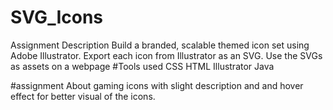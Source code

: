 # SVG_Icons
Assignment Description
Build a branded, scalable themed icon set using Adobe Illustrator. Export each icon from
Illustrator as an SVG. Use the SVGs as assets on a webpage 
#Tools used
CSS
HTML
Illustrator
Java

#assignment 
About gaming icons with slight description and and hover effect for better visual of the icons. 

